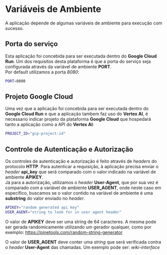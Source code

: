 # Variáveis de Ambiente

A aplicação depende de algumas variáveis de ambiente para execução com sucesso.

## Porta do serviço
Esta aplicação foi concebida para ser executada dentro do **Google Cloud Run**. Um dos requisitos desta plataforma é que a porta do serviço seja configurada através da variável de ambiente **PORT**.  
Por default utilizamos a porta *8080*:
```bash
PORT=8080
```

## Projeto Google Cloud
Uma vez que a aplicação foi concebida para ser executada dentro do **Google Cloud Run** e que a aplicação tambem faz uso do **Vertex AI**, é necessario indicar projeto da plataforma **Google Cloud** que hospedará tanto a aplicação como a API do **Vertex AI**:
```bash
PROJECT_ID="gcp-project-id"
```

## Controle de Autenticação e Autorização
Os controles de autenticação e autorização é feito através de *headers* do protocolo **HTTP**. Para autenticar a requisição, à aplicação precisa enviar o *header* **api_key** que será comparado com o valor indicado na variável de ambiente **APIKEY**.  
Já para a autorização, utilizamos o *header* **User-Agent**, que por sua vez é comparado com a variável de ambiente **USER_AGENT**, onde neste caso em específico, buscamos se o valor contido na variável de ambiente é uma **substring** do valor enviado no *header*.

```bash
APIKEY="random generated api key"
USER_AGENT="string to look for in user agent header"
```

O valor de **APIKEY** deve ser uma string de 64 caracteres. A mesma pode ser gerada randomicamente utilizando um gerador qualquer, como por exemplo: https://pinetools.com/random-string-generator

O valor de **USER_AGENT** deve conter uma *string* que será verificada contra o *header* **User-Agent** das chamadas. Um exemplo pode ser: *wiki-interface*
